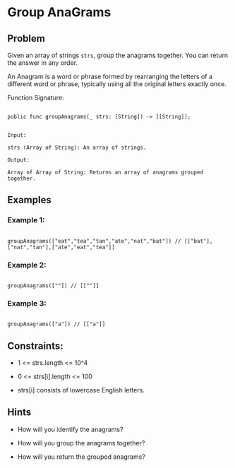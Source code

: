 # Group AnaGrams
## Problem

Given an array of strings `strs`, group the anagrams together. You can return the answer in any order.

An Anagram is a word or phrase formed by rearranging the letters of a different word or phrase, typically using all the original letters exactly once.

Function Signature:

```motoko

public func groupAnagrams(_ strs: [String]) -> [[String]];

```

```plaintext

Input:

strs (Array of String): An array of strings.

Output:

Array of Array of String: Returns an array of anagrams grouped together.

```

## Examples

### Example 1:

```motoko

groupAnagrams(["eat","tea","tan","ate","nat","bat"]) // [["bat"],["nat","tan"],["ate","eat","tea"]]

```

### Example 2:

```motoko

groupAnagrams([""]) // [[""]]

```

### Example 3:

```motoko

groupAnagrams(["a"]) // [["a"]]

```

## Constraints:

- 1 <= strs.length <= 10^4

- 0 <= strs[i].length <= 100

- strs[i] consists of lowercase English letters.

## Hints

- How will you identify the anagrams?

- How will you group the anagrams together?

- How will you return the grouped anagrams?
